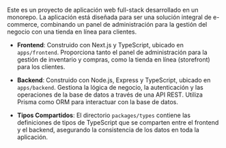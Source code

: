 Este es un proyecto de aplicación web full-stack desarrollado en un monorepo. La aplicación está diseñada para ser una solución integral de e-commerce, combinando un panel de administración para la gestión del negocio con una tienda en línea para clientes.

- **Frontend**: Construido con Next.js y TypeScript, ubicado en `apps/frontend`. Proporciona tanto el panel de administración para la gestión de inventario y compras, como la tienda en línea (storefront) para los clientes.

- **Backend**: Construido con Node.js, Express y TypeScript, ubicado en `apps/backend`. Gestiona la lógica de negocio, la autenticación y las operaciones de la base de datos a través de una API REST. Utiliza Prisma como ORM para interactuar con la base de datos.

- **Tipos Compartidos**: El directorio `packages/types` contiene las definiciones de tipos de TypeScript que se comparten entre el frontend y el backend, asegurando la consistencia de los datos en toda la aplicación.